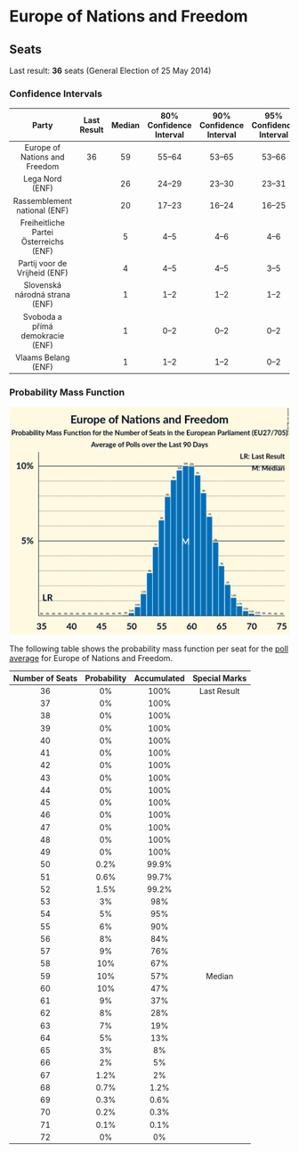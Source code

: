 # Europe of Nations and Freedom

## Seats

Last result: **36** seats (General Election of 25 May 2014)

### Confidence Intervals

| Party | Last Result | Median | 80% Confidence Interval | 90% Confidence Interval | 95% Confidence Interval | 99% Confidence Interval |
|:-----:|:-----------:|:------:|:-----------------------:|:-----------------------:|:-----------------------:|:-----------------------:|
| Europe of Nations and Freedom | 36 | 59 | 55–64 | 53–65 | 53–66 | 51–69 |
| Lega Nord (ENF) | | 26 | 24–29 | 23–30 | 23–31 | 22–32 |
| Rassemblement national (ENF) | | 20 | 17–23 | 16–24 | 16–25 | 16–28 |
| Freiheitliche Partei Österreichs (ENF) | | 5 | 4–5 | 4–6 | 4–6 | 4–6 |
| Partij voor de Vrijheid (ENF) | | 4 | 4–5 | 4–5 | 3–5 | 3–5 |
| Slovenská národná strana (ENF) | | 1 | 1–2 | 1–2 | 1–2 | 1–2 |
| Svoboda a přímá demokracie (ENF) | | 1 | 0–2 | 0–2 | 0–2 | 0–3 |
| Vlaams Belang (ENF) | | 1 | 1–2 | 1–2 | 0–2 | 0–2 |

### Probability Mass Function

![Graph with seats probability mass function not yet produced](average-seats-pmf-europeofnationsandfreedom.png "Seats Probability Mass Function")

The following table shows the probability mass function per seat for the [poll average](average.html) for Europe of Nations and Freedom.

| Number of Seats | Probability | Accumulated | Special Marks |
|:---------------:|:-----------:|:-----------:|:-------------:|
| 36 | 0% | 100% | Last Result |
| 37 | 0% | 100% |  |
| 38 | 0% | 100% |  |
| 39 | 0% | 100% |  |
| 40 | 0% | 100% |  |
| 41 | 0% | 100% |  |
| 42 | 0% | 100% |  |
| 43 | 0% | 100% |  |
| 44 | 0% | 100% |  |
| 45 | 0% | 100% |  |
| 46 | 0% | 100% |  |
| 47 | 0% | 100% |  |
| 48 | 0% | 100% |  |
| 49 | 0% | 100% |  |
| 50 | 0.2% | 99.9% |  |
| 51 | 0.6% | 99.7% |  |
| 52 | 1.5% | 99.2% |  |
| 53 | 3% | 98% |  |
| 54 | 5% | 95% |  |
| 55 | 6% | 90% |  |
| 56 | 8% | 84% |  |
| 57 | 9% | 76% |  |
| 58 | 10% | 67% |  |
| 59 | 10% | 57% | Median |
| 60 | 10% | 47% |  |
| 61 | 9% | 37% |  |
| 62 | 8% | 28% |  |
| 63 | 7% | 19% |  |
| 64 | 5% | 13% |  |
| 65 | 3% | 8% |  |
| 66 | 2% | 5% |  |
| 67 | 1.2% | 2% |  |
| 68 | 0.7% | 1.2% |  |
| 69 | 0.3% | 0.6% |  |
| 70 | 0.2% | 0.3% |  |
| 71 | 0.1% | 0.1% |  |
| 72 | 0% | 0% |  |


